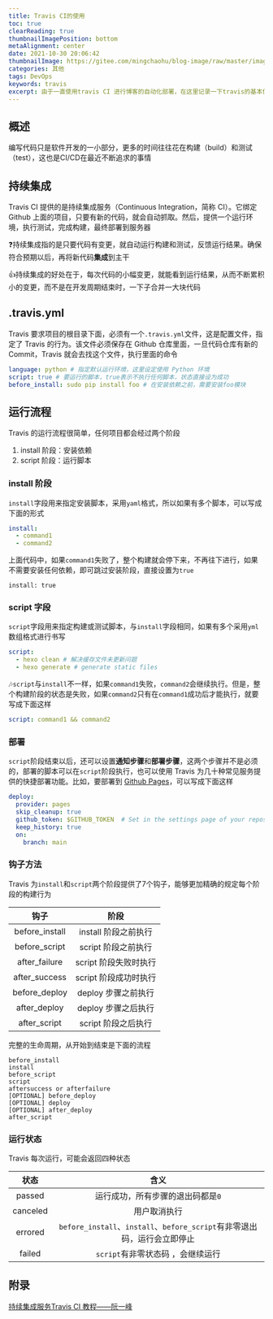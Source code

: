 ```yaml
---
title: Travis CI的使用
toc: true
clearReading: true
thumbnailImagePosition: bottom
metaAlignment: center
date: 2021-10-30 20:06:42
thumbnailImage: https://gitee.com/mingchaohu/blog-image/raw/master/image/bg2017121901.png
categories: 其他
tags: DevOps
keywords: travis
excerpt: 由于一直使用travis CI 进行博客的自动化部署，在这里记录一下travis的基本使用方式
---
```

<!-- toc -->
## 概述

编写代码只是软件开发的一小部分，更多的时间往往花在构建（build）和测试（test），这也是CI/CD在最近不断追求的事情

## 持续集成

Travis CI 提供的是持续集成服务（Continuous Integration，简称 CI）。它绑定 Github 上面的项目，只要有新的代码，就会自动抓取。然后，提供一个运行环境，执行测试，完成构建，最终部署到服务器

:question:持续集成指的是只要代码有变更，就自动运行构建和测试，反馈运行结果。确保符合预期以后，再将新代码**集成**到主干

:+1:持续集成的好处在于，每次代码的小幅变更，就能看到运行结果，从而不断累积小的变更，而不是在开发周期结束时，一下子合并一大块代码

## .travis.yml

Travis 要求项目的根目录下面，必须有一个`.travis.yml`文件，这是配置文件，指定了 Travis 的行为。该文件必须保存在 Github 仓库里面，一旦代码仓库有新的 Commit，Travis 就会去找这个文件，执行里面的命令

```yml
language: python # 指定默认运行环境，这里设定使用 Python 环境
script: true # 要运行的脚本，true表示不执行任何脚本，状态直接设为成功
before_install: sudo pip install foo # 在安装依赖之前，需要安装foo模块
```

## 运行流程

Travis 的运行流程很简单，任何项目都会经过两个阶段

1. install 阶段：安装依赖
2. script 阶段：运行脚本

### install 阶段

`install`字段用来指定安装脚本，采用`yaml`格式，所以如果有多个脚本，可以写成下面的形式

```yml
install:
  - command1
  - command2
```

上面代码中，如果`command1`失败了，整个构建就会停下来，不再往下进行，如果不需要安装任何依赖，即可跳过安装阶段，直接设置为`true`

```
install: true
```
### script 字段

`script`字段用来指定构建或测试脚本，与`install`字段相同，如果有多个采用`yml`数组格式进行书写

```yml
script:
  - hexo clean # 解决缓存文件未更新问题
  - hexo generate # generate static files
```
:notes:`script`与`install`不一样，如果`command1`失败，`command2`会继续执行。但是，整个构建阶段的状态是失败，如果`command2`只有在`command1`成功后才能执行，就要写成下面这样

```yml
script: command1 && command2
```

### 部署

`script`阶段结束以后，还可以设置**通知步骤**和**部署步骤**，这两个步骤并不是必须的，部署的脚本可以在`script`阶段执行，也可以使用 Travis 为几十种常见服务提供的快捷部署功能。比如，要部署到 [Github Pages](https://docs.travis-ci.com/user/deployment/pages/)，可以写成下面这样

```yaml
deploy:
  provider: pages
  skip_cleanup: true
  github_token: $GITHUB_TOKEN  # Set in the settings page of your repository, as a secure variable
  keep_history: true
  on:
    branch: main
```

### 钩子方法

Travis 为`install`和`script`两个阶段提供了7个钩子，能够更加精确的规定每个阶段的构建行为

|      钩子      |         阶段          |
| :------------: | :-------------------: |
| before_install | install 阶段之前执行  |
| before_script  |  script 阶段之前执行  |
| after_failure  | script 阶段失败时执行 |
| after_success  | script 阶段成功时执行 |
| before_deploy  |  deploy 步骤之前执行  |
|  after_deploy  |  deploy 步骤之后执行  |
|  after_script  |  script 阶段之后执行  |

完整的生命周期，从开始到结束是下面的流程

```
before_install
install
before_script
script
aftersuccess or afterfailure
[OPTIONAL] before_deploy
[OPTIONAL] deploy
[OPTIONAL] after_deploy
after_script
```

### 运行状态

Travis 每次运行，可能会返回四种状态

|   状态   |                             含义                             |
| :------: | :----------------------------------------------------------: |
|  passed  |              运行成功，所有步骤的退出码都是`0`               |
| canceled |                         用户取消执行                         |
| errored  | `before_install`、`install`、`before_script`有非零退出码，运行会立即停止 |
|  failed  |              `script`有非零状态码 ，会继续运行               |

## 附录

[持续集成服务Travis CI 教程——阮一峰](http://www.ruanyifeng.com/blog/2017/12/travis_ci_tutorial.html)